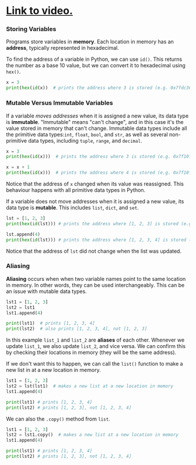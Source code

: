 # [Link to video.](https://www.youtube.com/watch?v=OZQ32ivO6Jk&list=PLVD25niNi0Bm9n4Yz3y5Li-Qc91Yflo5p&index=11)

### Storing Variables

Programs store variables in **memory**. Each location in memory has an **address**, typically represented in hexadecimal.

To find the address of a variable in Python, we can use `id()`. This returns the number as a base 10 value, but we can convert it to hexadecimal using `hex()`.

```python
x = 3
print(hex(id(x))  # prints the address where 3 is stored (e.g. 0x7fdc369ef720)
```

### Mutable Versus Immutable Variables

If a variable *moves addresses* when it is assigned a new value, its data type is **immutable**. "Immutable" means "can't change", and in this case it's the value stored in memory that can't change. Immutable data types include all the primitive data types:`int`, `float`, `bool`, and `str`, as well as several non-primitive data types, including `tuple`, `range`, and `decimal`.

```python
x = 3
print(hex(id(x)))  # prints the address where 3 is stored (e.g. 0x7f10fda70720)

x = x + 1
print(hex(id(x)))  # prints the address where 4 is stored (e.g. 0x7f10fda70740)
```

Notice that the address of `x` changed when its value was reassigned. This behaviour happens with all primitive data types in Python.

If a variable does not move addresses when it is assigned a new value, its data type is **mutable**. This includes `list`, `dict`, and `set`. 

```python
lst = [1, 2, 3]
print(hex(id(lst))) # prints the address where [1, 2, 3] is stored (e.g. 0x7efdf846d600)

lst.append(4)
print(hex(id(lst))) # prints the address where [1, 2, 3, 4] is stored (e.g. 0x7efdf846d600)
```

Notice that the address of `lst` did not change when the list was updated. 

### Aliasing

**Aliasing** occurs when when two variable names point to the same location in memory. In other words, they can be used interchangeably. This can be an issue with mutable data types.

```python
lst1 = [1, 2, 3]
lst2 = lst1
lst1.append(4)

print(lst1)  # prints [1, 2, 3, 4]
print(lst2)  # also prints [1, 2, 3, 4], not [1, 2, 3]
```

In this example `list_1` and `list_2` are **aliases** of each other. Whenever we update `list_1`, we also update `list_2`, and vice versa. We can confirm this by checking their locations in memory (they will be the same address).

If we don't want this to happen, we can call the `list()` function to make a new list in at a new location in memory.

```python
lst1 = [1, 2, 3]
lst2 = lst(lst1)  # makes a new list at a new location in memory
lst1.append(4)

print(lst1) # prints [1, 2, 3, 4]
print(lst2) # prints [1, 2, 3], not [1, 2, 3, 4]
```

We can also the `.copy()` method from `list`.

```python
lst1 = [1, 2, 3]
lst2 = lst1.copy()  # makes a new list at a new location in memory
lst1.append(4)

print(lst1) # prints [1, 2, 3, 4]
print(lst2) # prints [1, 2, 3], not [1, 2, 3, 4]
```
